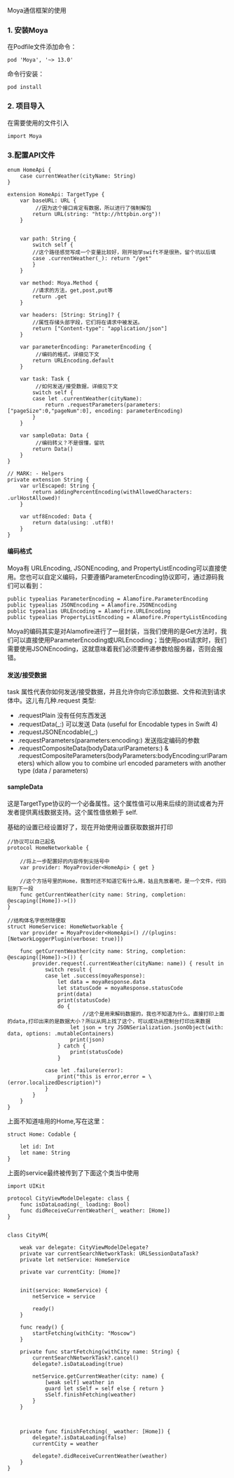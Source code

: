 Moya通信框架的使用

### 1. 安装Moya

在Podfile文件添加命令：

```
pod 'Moya', '~> 13.0'
```

命令行安装：

```
pod install
```

### 2. 项目导入

在需要使用的文件引入

```
import Moya
```

### 3.配置API文件

```
enum HomeApi {
    case currentWeather(cityName: String)
}

extension HomeApi: TargetType {
    var baseURL: URL {
    	 //因为这个接口肯定有数据，所以进行了强制解包
        return URL(string: "http://httpbin.org")!
    }
    
    
    var path: String {
        switch self {
        //这个路径感觉写成一个变量比较好，刚开始学swift不是很熟，留个坑以后填
        case .currentWeather(_): return "/get"
        }
    }
    
    var method: Moya.Method {
    	//请求的方法，get,post,put等
        return .get
    }
    
    var headers: [String: String]? {
    	//属性存储头部字段，它们将在请求中被发送。
        return ["Content-type": "application/json"]
    }
    
    var parameterEncoding: ParameterEncoding {
    	 //编码的格式，详细见下文
        return URLEncoding.default
    }
    
    var task: Task {
    	 //如何发送/接受数据，详细见下文
        switch self {
        case let .currentWeather(cityName):
            return .requestParameters(parameters:  ["pageSize":0,"pageNum":0], encoding: parameterEncoding)
        }
    }
    
    var sampleData: Data {
    	 //编码转义？不是很懂，留坑
        return Data()
    }
}

// MARK: - Helpers
private extension String {
    var urlEscaped: String {
        return addingPercentEncoding(withAllowedCharacters: .urlHostAllowed)!
    }
    
    var utf8Encoded: Data {
        return data(using: .utf8)!
    }
}

```

#### 编码格式
Moya有 URLEncoding, JSONEncoding, and PropertyListEncoding可以直接使用。您也可以自定义编码，只要遵循ParameterEncoding协议即可，通过源码我们可以看到：

```
public typealias ParameterEncoding = Alamofire.ParameterEncoding
public typealias JSONEncoding = Alamofire.JSONEncoding
public typealias URLEncoding = Alamofire.URLEncoding
public typealias PropertyListEncoding = Alamofire.PropertyListEncoding
```
Moya的编码其实是对Alamofire进行了一层封装，当我们使用的是Get方法时，我们可以直接使用ParameterEncoding或URLEncoding；当使用post请求时，我们需要使用JSONEncoding，这就意味着我们必须要传递参数给服务器，否则会报错。

#### 发送/接受数据

task 属性代表你如何发送/接受数据，并且允许你向它添加数据、文件和流到请求体中。这儿有几种.request 类型:

* .requestPlain 没有任何东西发送
* .requestData(_:) 可以发送 Data (useful for Encodable types in Swift 4)
* .requestJSONEncodable(_:)
* .requestParameters(parameters:encoding:) 发送指定编码的参数
* .requestCompositeData(bodyData:urlParameters:) & .requestCompositeParameters(bodyParameters:bodyEncoding:urlParameters) which allow you to combine url encoded parameters with another type (data / parameters)

#### sampleData

这是TargetType协议的一个必备属性。这个属性值可以用来后续的测试或者为开发者提供离线数据支持。这个属性值依赖于 self.

基础的设置已经设置好了，现在开始使用设置获取数据并打印

```
//协议可以自己起名
protocol HomeNetworkable {

	//将上一步配置好的内容传到尖括号中
    var provider: MoyaProvider<HomeApi> { get }
    
    //这个方括号里的Home，我暂时还不知道它有什么用，姑且先放着吧，是一个文件，代码贴到下一段
    func getCurrentWeather(city name: String, completion: @escaping([Home])->())
}

//结构体名字依然随便取
struct HomeService: HomeNetworkable {
    var provider = MoyaProvider<HomeApi>() //(plugins: [NetworkLoggerPlugin(verbose: true)])
    
    func getCurrentWeather(city name: String, completion: @escaping([Home])->()) {
        provider.request(.currentWeather(cityName: name)) { result in
            switch result {
            case let .success(moyaResponse):
                let data = moyaResponse.data
                let statusCode = moyaResponse.statusCode
                print(data)
                print(statusCode)
                do {
                		//这个是用来解码数据的，我也不知道为什么，直接打印上面的data,打印出来的是数据大小？所以从网上找了这个，可以成功从控制台打印出来数据
                    let json = try JSONSerialization.jsonObject(with: data, options: .mutableContainers)
                    print(json)
                } catch {
                    print(statusCode)
                }
                
            case let .failure(error):
                print("this is error,error = \(error.localizedDescription)")
            }
        }
    }
}
```

上面不知道啥用的Home,写在这里：

```
struct Home: Codable {

    let id: Int
    let name: String
}
```

上面的service最终被传到了下面这个类当中使用

```
import UIKit

protocol CityViewModelDelegate: class {
    func isDataLoading(_ loading: Bool)
    func didReceiveCurrentWeather(_ weather: [Home])
}


class CityVM{
    
    weak var delegate: CityViewModelDelegate?
    private var currentSearchNetworkTask: URLSessionDataTask?
    private let netService: HomeService
    
    private var currentCity: [Home]?
    
    
    init(service: HomeService) {
        netService = service
        
        ready()
    }
    
    func ready() {
        startFetching(withCity: "Moscow")
    }
    
    private func startFetching(withCity name: String) {
        currentSearchNetworkTask?.cancel()
        delegate?.isDataLoading(true)
        
        netService.getCurrentWeather(city: name) {
            [weak self] weather in
            guard let sSelf = self else { return }
            sSelf.finishFetching(weather)
        }
    }
    
    
    
    private func finishFetching(_ weather: [Home]) {
        delegate?.isDataLoading(false)
        currentCity = weather
        
        delegate?.didReceiveCurrentWeather(weather)
    }  
}
```

